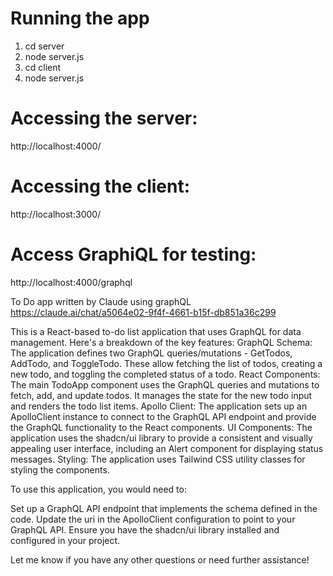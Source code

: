 # Running the app
1. cd server
2. node server.js
3. cd client
4. node server.js
# Accessing the server:
http://localhost:4000/
# Accessing the client:
http://localhost:3000/
# Access GraphiQL for testing:
http://localhost:4000/graphql


To Do app written by Claude using graphQL
https://claude.ai/chat/a5064e02-9f4f-4661-b15f-db851a36c299

This is a React-based to-do list application that uses GraphQL for data management. Here's a breakdown of the key features:
GraphQL Schema: The application defines two GraphQL queries/mutations - GetTodos, AddTodo, and ToggleTodo. These allow fetching the list of todos, creating a new todo, and toggling the completed status of a todo.
React Components: The main TodoApp component uses the GraphQL queries and mutations to fetch, add, and update todos. It manages the state for the new todo input and renders the todo list items.
Apollo Client: The application sets up an ApolloClient instance to connect to the GraphQL API endpoint and provide the GraphQL functionality to the React components.
UI Components: The application uses the shadcn/ui library to provide a consistent and visually appealing user interface, including an Alert component for displaying status messages.
Styling: The application uses Tailwind CSS utility classes for styling the components.

To use this application, you would need to:

Set up a GraphQL API endpoint that implements the schema defined in the code.
Update the uri in the ApolloClient configuration to point to your GraphQL API.
Ensure you have the shadcn/ui library installed and configured in your project.

Let me know if you have any other questions or need further assistance!

